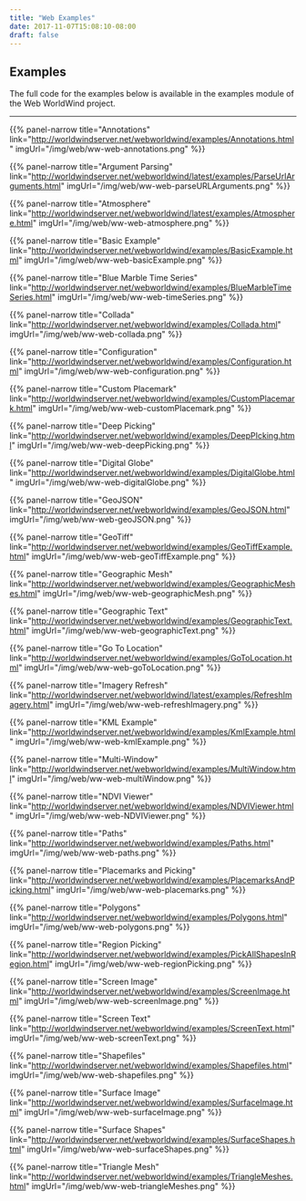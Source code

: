 ```yaml
---
title: "Web Examples"
date: 2017-11-07T15:08:10-08:00
draft: false
---
```


## Examples

The full code for the examples below is available in the examples module of the Web WorldWind project.

---

{{% panel-narrow title="Annotations" link="http://worldwindserver.net/webworldwind/examples/Annotations.html" imgUrl="/img/web/ww-web-annotations.png" %}}

{{% panel-narrow title="Argument Parsing" link="http://worldwindserver.net/webworldwind/latest/examples/ParseUrlArguments.html" imgUrl="/img/web/ww-web-parseURLArguments.png" %}}

{{% panel-narrow title="Atmosphere" link="http://worldwindserver.net/webworldwind/latest/examples/Atmosphere.html" imgUrl="/img/web/ww-web-atmosphere.png" %}}

{{% panel-narrow title="Basic Example" link="http://worldwindserver.net/webworldwind/examples/BasicExample.html" imgUrl="/img/web/ww-web-basicExample.png" %}}

{{% panel-narrow title="Blue Marble Time Series" link="http://worldwindserver.net/webworldwind/examples/BlueMarbleTimeSeries.html" imgUrl="/img/web/ww-web-timeSeries.png" %}}

{{% panel-narrow title="Collada" link="http://worldwindserver.net/webworldwind/examples/Collada.html" imgUrl="/img/web/ww-web-collada.png" %}}

{{% panel-narrow title="Configuration" link="http://worldwindserver.net/webworldwind/examples/Configuration.html" imgUrl="/img/web/ww-web-configuration.png" %}}

{{% panel-narrow title="Custom Placemark" link="http://worldwindserver.net/webworldwind/examples/CustomPlacemark.html" imgUrl="/img/web/ww-web-customPlacemark.png" %}}

{{% panel-narrow title="Deep Picking" link="http://worldwindserver.net/webworldwind/examples/DeepPIcking.html" imgUrl="/img/web/ww-web-deepPicking.png" %}}

{{% panel-narrow title="Digital Globe" link="http://worldwindserver.net/webworldwind/examples/DigitalGlobe.html" imgUrl="/img/web/ww-web-digitalGlobe.png" %}}

{{% panel-narrow title="GeoJSON" link="http://worldwindserver.net/webworldwind/examples/GeoJSON.html" imgUrl="/img/web/ww-web-geoJSON.png" %}}

{{% panel-narrow title="GeoTiff" link="http://worldwindserver.net/webworldwind/examples/GeoTiffExample.html" imgUrl="/img/web/ww-web-geoTiffExample.png" %}}

{{% panel-narrow title="Geographic Mesh" link="http://worldwindserver.net/webworldwind/examples/GeographicMeshes.html" imgUrl="/img/web/ww-web-geographicMesh.png" %}}

{{% panel-narrow title="Geographic Text" link="http://worldwindserver.net/webworldwind/examples/GeographicText.html" imgUrl="/img/web/ww-web-geographicText.png" %}}

{{% panel-narrow title="Go To Location" link="http://worldwindserver.net/webworldwind/examples/GoToLocation.html" imgUrl="/img/web/ww-web-goToLocation.png" %}}

{{% panel-narrow title="Imagery Refresh" link="http://worldwindserver.net/webworldwind/latest/examples/RefreshImagery.html" imgUrl="/img/web/ww-web-refreshImagery.png" %}}

{{% panel-narrow title="KML Example" link="http://worldwindserver.net/webworldwind/examples/KmlExample.html" imgUrl="/img/web/ww-web-kmlExample.png" %}}

{{% panel-narrow title="Multi-Window" link="http://worldwindserver.net/webworldwind/examples/MultiWindow.html" imgUrl="/img/web/ww-web-multiWindow.png" %}}

{{% panel-narrow title="NDVI Viewer" link="http://worldwindserver.net/webworldwind/examples/NDVIViewer.html" imgUrl="/img/web/ww-web-NDVIViewer.png" %}}

{{% panel-narrow title="Paths" link="http://worldwindserver.net/webworldwind/examples/Paths.html" imgUrl="/img/web/ww-web-paths.png" %}}

{{% panel-narrow title="Placemarks and Picking" link="http://worldwindserver.net/webworldwind/examples/PlacemarksAndPicking.html" imgUrl="/img/web/ww-web-placemarks.png" %}}

{{% panel-narrow title="Polygons" link="http://worldwindserver.net/webworldwind/examples/Polygons.html" imgUrl="/img/web/ww-web-polygons.png" %}}

{{% panel-narrow title="Region Picking" link="http://worldwindserver.net/webworldwind/examples/PickAllShapesInRegion.html" imgUrl="/img/web/ww-web-regionPicking.png" %}}

{{% panel-narrow title="Screen Image" link="http://worldwindserver.net/webworldwind/examples/ScreenImage.html" imgUrl="/img/web/ww-web-screenImage.png" %}}

{{% panel-narrow title="Screen Text" link="http://worldwindserver.net/webworldwind/examples/ScreenText.html" imgUrl="/img/web/ww-web-screenText.png" %}}

{{% panel-narrow title="Shapefiles" link="http://worldwindserver.net/webworldwind/examples/Shapefiles.html" imgUrl="/img/web/ww-web-shapefiles.png" %}}

{{% panel-narrow title="Surface Image" link="http://worldwindserver.net/webworldwind/examples/SurfaceImage.html" imgUrl="/img/web/ww-web-surfaceImage.png" %}}

{{% panel-narrow title="Surface Shapes" link="http://worldwindserver.net/webworldwind/examples/SurfaceShapes.html" imgUrl="/img/web/ww-web-surfaceShapes.png" %}}

{{% panel-narrow title="Triangle Mesh" link="http://worldwindserver.net/webworldwind/examples/TriangleMeshes.html" imgUrl="/img/web/ww-web-triangleMeshes.png" %}}
